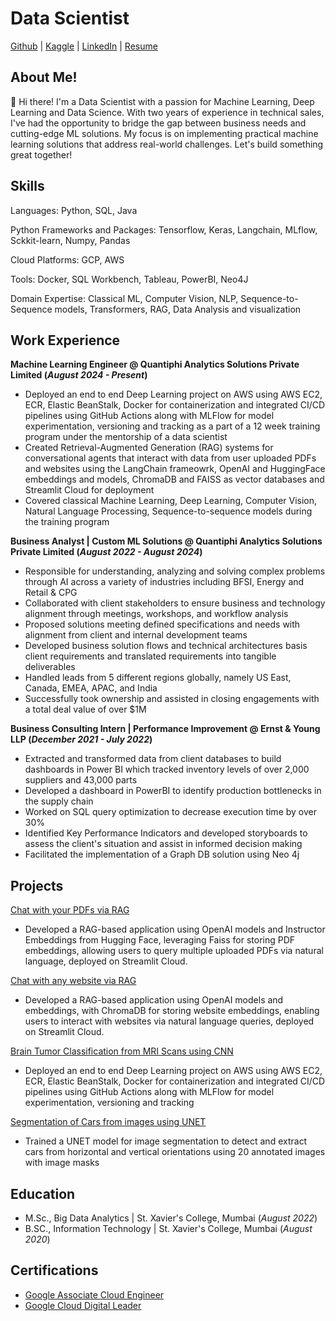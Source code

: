 # Data Scientist
[Github](https://github.com/JoshhMiranda) | [Kaggle](https://www.kaggle.com/josshhh) | [LinkedIn](https://www.linkedin.com/in/joshua-miranda21/) | [Resume](https://github.com/JoshhMiranda/portfolio/blob/main/JoshuaMiranda-DataScientist.pdf)


## About Me!
👋 Hi there! I'm a Data Scientist with a passion for Machine Learning, Deep Learning and Data Science. With two years of experience in technical sales, I've had the opportunity to bridge the gap between business needs and cutting-edge ML solutions. My focus is on implementing practical machine learning solutions that address real-world challenges.
Let's build something great together!


## Skills
Languages: Python, SQL, Java

Python Frameworks and Packages: Tensorflow, Keras, Langchain, MLflow, Sckkit-learn, Numpy, Pandas

Cloud Platforms: GCP, AWS

Tools: Docker, SQL Workbench, Tableau, PowerBI, Neo4J

Domain Expertise: Classical ML, Computer Vision, NLP, Sequence-to-Sequence models, Transformers, RAG, Data Analysis and visualization


## Work Experience
**Machine Learning Engineer @ Quantiphi Analytics Solutions Private Limited (_August 2024 - Present_)**
- Deployed an end to end Deep Learning project on AWS using AWS EC2, ECR, Elastic BeanStalk, Docker for containerization and integrated CI/CD pipelines using GitHub Actions
along with MLFlow for model experimentation, versioning and tracking as a part of a 12 week training program under the mentorship of a data scientist
- Created Retrieval-Augmented Generation (RAG) systems for conversational agents that interact with data from user uploaded PDFs and websites using the LangChain frameowrk,
OpenAI and HuggingFace embeddings and models, ChromaDB and FAISS as vector databases and Streamlit Cloud for deployment
- Covered classical Machine Learning, Deep Learning, Computer Vision, Natural Language Processing, Sequence-to-sequence models during the training program

**Business Analyst | Custom ML Solutions @ Quantiphi Analytics Solutions Private Limited (_August 2022 - August 2024_)**
- Responsible for understanding, analyzing and solving complex problems through AI across a variety of industries including BFSI, Energy and Retail & CPG
- Collaborated with client stakeholders to ensure business and technology alignment through meetings, workshops, and workflow analysis
- Proposed solutions meeting defined specifications and needs with alignment from client and internal development teams 
- Developed business solution flows and technical architectures basis client requirements and translated requirements into tangible deliverables
- Handled leads from 5 different regions globally, namely US East, Canada, EMEA, APAC, and India 
- Successfully took ownership and assisted in closing engagements with a total deal value of over $1M

**Business Consulting Intern | Performance Improvement @ Ernst & Young LLP (_December 2021 - July 2022_)**
- Extracted and transformed data from client databases to build dashboards in Power BI which tracked inventory levels of over 2,000 suppliers and 43,000 parts
- Developed a dashboard in PowerBI to identify production bottlenecks in the supply chain
- Worked on SQL query optimization to decrease execution time by over 30%
- Identified Key Performance Indicators and developed storyboards to assess the client's situation and assist in informed decision making
- Facilitated the implementation of a Graph DB solution using Neo 4j

## Projects
[Chat with your PDFs via RAG](https://llmpdfchat-demobyjosh.streamlit.app/)
- Developed a RAG-based application using OpenAI models and Instructor Embeddings from Hugging Face, leveraging Faiss for storing PDF embeddings, allowing users to query
multiple uploaded PDFs via natural language, deployed on Streamlit Cloud.

[Chat with any website via RAG](https://llmpdfchat-demobyjosh.streamlit.app/)
- Developed a RAG-based application using OpenAI models and embeddings, with ChromaDB for storing website embeddings, enabling users to interact with websites via natural
language queries, deployed on Streamlit Cloud.

[Brain Tumor Classification from MRI Scans using CNN](https://www.kaggle.com/code/josshhh/brainmri-imageclassification)
- Deployed an end to end Deep Learning project on AWS using AWS EC2, ECR, Elastic BeanStalk, Docker for containerization and integrated CI/CD pipelines using GitHub Actions along
with MLFlow for model experimentation, versioning and tracking 

[Segmentation of Cars from images using UNET](https://www.kaggle.com/code/josshhh/brainmri-imageclassification)
- Trained a UNET model for image segmentation to detect and extract cars from horizontal and vertical orientations using 20 annotated images with image masks

## Education								       		
- M.Sc., Big Data Analytics	| St. Xavier's College, Mumbai (_August 2022_)	 			        		
- B.SC., Information Technology | St. Xavier's College, Mumbai (_August 2020_)

## Certifications								       		
- [Google Associate Cloud Engineer](https://google.accredible.com/d6a12469-791e-4126-8c3e-2ecf759d1d90)
- [Google Cloud Digital Leader](https://www.credential.net/1047c45a-0895-4238-8e41-79b945f24d6e)
